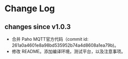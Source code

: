 # Change Log


## changes since v1.0.3

- 合并 Paho MQTT官方代码（commit id: 261a0a4601e8a98bd535952b74a4d8608a1ea79b)。
- 修改 README。添加编译环境，测试平台，以及注意事项。